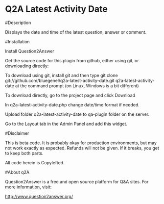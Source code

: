 # Q2A Latest Activity Date

#Description

Displays the date and time of the latest question, answer or comment.

#Installation

Install Question2Answer

Get the source code for this plugin from github, either using git, or downloading directly:

To download using git, install git and then type git clone git://github.com/bluegenel/q2a-latest-activity-date.git q2a-latest-activity-date at the command prompt (on Linux, Windows is a bit different)

To download directly, go to the project page and click Download

In q2a-latest-activity-date.php change date/time format if needed.

Upload folder q2a-latest-activity-date to qa-plugin folder on the server.

Go to the Layout tab in the Admin Panel and add this widget.

#Disclaimer

This is beta code. It is probably okay for production environments, but may not work exactly as expected. Refunds will not be given. If it breaks, you get to keep both parts.

All code herein is Copylefted.

#About q2A

Question2Answer is a free and open source platform for Q&A sites. For more information, visit:

http://www.question2answer.org/
